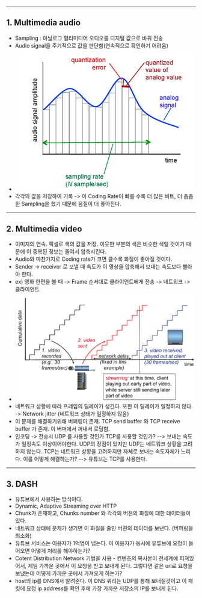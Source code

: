 ***
## 1. Multimedia audio
- Sampling : 아날로그 멀티미디어 오디오를 디지털 값으로 바꿔 전송
- Audio signal을 주기적으로 값을 판단함(연속적으로 확인하기 어려움) 
- ![Multimedia networking-20250117202751225.webp](images%2FMultimedia%20networking-20250117202751225.webp)
- 각각의 값을 저장하여 기록 -> 이 Coding Rate이 빠를 수록 더 많은 비트, 더 촘촘한 Sampling을 했기 때문에 음질이 더 좋아진다.
***
## 2. Multimedia video
- 이미지의 연속. 픽셀로 색의 값을 저장. 이웃한 부분의 색은 비슷한 색일 것이기 때문에 이 중복된 정보는 줄여서 압축시킨다.
- Audio와 마찬가지로 Coding rate가 크면 클수록 화질이 좋아질 것이다. 
- Sender -> receiver 로 보낼 때 속도가 이 영상을 압축해서 보내는 속도보다 빨라야 한다.
- ex) 영화 한편을 볼 때 -> Frame 순서대로 클라이언트에게 전송 -> 네트워크 -> 클라이언트
- ![Multimedia networking-20250117202755699.webp](images%2FMultimedia%20networking-20250117202755699.webp)
- 네트워크 상황에 따라 프레임의 딜레이가 생긴다. 또한 이 딜레이가 일정하지 않다. -> Network jitter (네트워크 상태가 일정하지 않음) 
- 이 문제를 해결하기위해 버퍼링이 존재. TCP send buffer 와 TCP receive buffer 가 존재. 이 버퍼에서 꺼내서 로딩함.
- 인코딩 -> 전송시 UDP 를 사용할 것인가 TCP를 사용할 것인가? --> 보내는 속도가 일정속도 이상이어야한다. UDP의 장점이 있지만 UDP는 네트워크 상황을 고려하지 않는다. TCP는 네트워크 상황을 고려하지만 자체로 보내는 속도자체가 느리다. 이를 어떻게 해결하는가? --> 유튜브는 TCP를 사용한다.
***
## 3. DASH
- 유튜브에서 사용하는 방식이다.
- Dynamic, Adaptive Streaming over HTTP 
- Chunk가 존재하고, Chunks number 와 각각의 버젼의 화질에 대한 데이터들이 있다.
- 네트워크 상태에 문제가 생기면 이 화질을 줄인 버젼의 데이터를 보낸다. (버퍼링을 최소화)
- 유튜브 서비스는 이용자가 1억명이 넘는다. 이 이용자가 동시에 유튜브에 요청이 들어오면 어떻게 처리를 해야하는가? 
- Cotent Distribution Network 기법을 사용 - 컨텐츠의 복사본이 전세계에 퍼져있어서, 제일 가까운 곳에서 이 요청을 받고 보내게 된다. 그렇다면 같은 url로 요청을 보냈는데 어떻게 가까운 곳에서 가져오게 하는가?
- host의 ip를 DNS에서 알려준다. 이 DNS 쿼리는 UDP를 통해 보내질것이고 이 패킷에 요청 ip address를 확인 후에 가장 가까운 저장소의 IP를 보내게 된다.